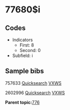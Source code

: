 # 77680$i

## Codes

-   Indicators
    -   First: 8
    -   Second: 0
-   Subfield: i

## Sample bibs

757633 [Quicksearch](https://search.library.yale.edu/catalog/757633) [VXWS](http://prodorbis.library.yale.edu:7014/vxws/GetHoldingsService?bibId=757633)

2602996 [Quicksearch](https://search.library.yale.edu/catalog/2602996) [VXWS](http://prodorbis.library.yale.edu:7014/vxws/GetHoldingsService?bibId=2602996)

**Parent topic:**[776](../../tags/776/776.md)

